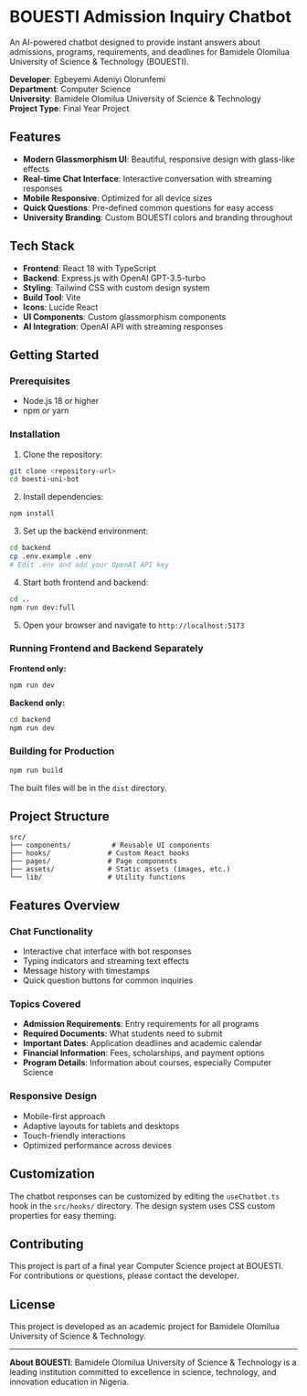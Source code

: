 # BOUESTI Admission Inquiry Chatbot

An AI-powered chatbot designed to provide instant answers about admissions, programs, requirements, and deadlines for Bamidele Olomilua University of Science & Technology (BOUESTI).

**Developer**: Egbeyemi Adeniyi Olorunfemi  
**Department**: Computer Science  
**University**: Bamidele Olomilua University of Science & Technology  
**Project Type**: Final Year Project

## Features

- **Modern Glassmorphism UI**: Beautiful, responsive design with glass-like effects
- **Real-time Chat Interface**: Interactive conversation with streaming responses
- **Mobile Responsive**: Optimized for all device sizes
- **Quick Questions**: Pre-defined common questions for easy access
- **University Branding**: Custom BOUESTI colors and branding throughout

## Tech Stack

- **Frontend**: React 18 with TypeScript
- **Backend**: Express.js with OpenAI GPT-3.5-turbo
- **Styling**: Tailwind CSS with custom design system
- **Build Tool**: Vite
- **Icons**: Lucide React
- **UI Components**: Custom glassmorphism components
- **AI Integration**: OpenAI API with streaming responses

## Getting Started

### Prerequisites

- Node.js 18 or higher
- npm or yarn

### Installation

1. Clone the repository:

```bash
git clone <repository-url>
cd boesti-uni-bot
```

2. Install dependencies:

```bash
npm install
```

3. Set up the backend environment:

```bash
cd backend
cp .env.example .env
# Edit .env and add your OpenAI API key
```

4. Start both frontend and backend:

```bash
cd ..
npm run dev:full
```

5. Open your browser and navigate to `http://localhost:5173`

### Running Frontend and Backend Separately

**Frontend only:**

```bash
npm run dev
```

**Backend only:**

```bash
cd backend
npm run dev
```

### Building for Production

```bash
npm run build
```

The built files will be in the `dist` directory.

## Project Structure

```
src/
├── components/          # Reusable UI components
├── hooks/              # Custom React hooks
├── pages/              # Page components
├── assets/             # Static assets (images, etc.)
└── lib/                # Utility functions
```

## Features Overview

### Chat Functionality

- Interactive chat interface with bot responses
- Typing indicators and streaming text effects
- Message history with timestamps
- Quick question buttons for common inquiries

### Topics Covered

- **Admission Requirements**: Entry requirements for all programs
- **Required Documents**: What students need to submit
- **Important Dates**: Application deadlines and academic calendar
- **Financial Information**: Fees, scholarships, and payment options
- **Program Details**: Information about courses, especially Computer Science

### Responsive Design

- Mobile-first approach
- Adaptive layouts for tablets and desktops
- Touch-friendly interactions
- Optimized performance across devices

## Customization

The chatbot responses can be customized by editing the `useChatbot.ts` hook in the `src/hooks/` directory. The design system uses CSS custom properties for easy theming.

## Contributing

This project is part of a final year Computer Science project at BOUESTI. For contributions or questions, please contact the developer.

## License

This project is developed as an academic project for Bamidele Olomilua University of Science & Technology.

---

**About BOUESTI**: Bamidele Olomilua University of Science & Technology is a leading institution committed to excellence in science, technology, and innovation education in Nigeria.

